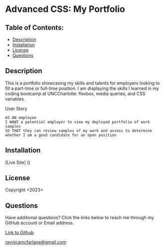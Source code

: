 # Advanced CSS: My Portfolio

## Table of Contents:
  - [Description](#description)
  - [Installation](#installation)
  - [License](#license)
  - [Questions](#questions)

## Description

This is a portfolio showcasing my skills and talents for employers looking to fill a part-time or full-time position. 
I am displaying the skills I learned in my coding bootcamp at UNCCharlotte: flexbox, media queries, and CSS variables. 

User Story

```
AS AN employee
I WANT a potential employer to view my deployed portfolio of work samples
SO THAT they can review samples of my work and assess to determine whether I am a good candidate for an open position
```

## Installation
[Live Site] ()

## License
Copyright <2023> <Raynica McFarlane>

## Questions

Have additional questions? Click the links below to reach me through my GitHub account or Email address.

[Link to Github](https://github.com/raymcfarlane)

<a href="mailto:raynicamcfarlane@gmail.com">raynicamcfarlane@gmail.com</a>